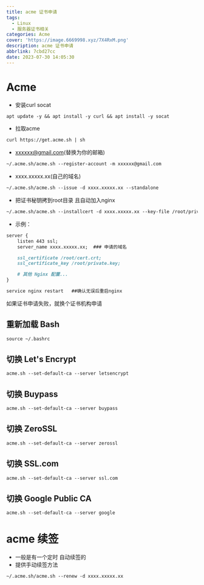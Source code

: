 ```yaml
---
title: acme 证书申请
tags:
  - Linux
  - 服务器证书相关
categories: Acme
cover: 'https://image.6669998.xyz/7X4RxM.png'
description: acme 证书申请
abbrlink: 7cbd27cc
date: 2023-07-30 14:05:30
---
```

# Acme
- 安装curl socat

```markdown
apt update -y && apt install -y curl && apt install -y socat
```
- 拉取acme

```markdown
curl https://get.acme.sh | sh
```
- xxxxxx@gmail.com(替换为你的邮箱)

```markdown
~/.acme.sh/acme.sh --register-account -m xxxxxx@gmail.com
```
- xxxx.xxxxx.xx(自己的域名)

```markdown
~/.acme.sh/acme.sh --issue -d xxxx.xxxxx.xx --standalone
```
- 把证书秘钥拷到root目录 且自动加入nginx  

```markdown
~/.acme.sh/acme.sh --installcert -d xxxx.xxxxx.xx --key-file /root/private.key --fullchain-file /root/cert.crt --reloadcmd "service nginx reload"
```
- 示例：

```markdown
server {
    listen 443 ssl;
    server_name xxxx.xxxxx.xx;  ### 申请的域名

    ssl_certificate /root/cert.crt;
    ssl_certificate_key /root/private.key;

    # 其他 Nginx 配置...
}
```
```markdown
service nginx restart   ##确认无误后重启nginx
```
如果证书申请失败，就换个证书机构申请

## 重新加载 Bash
```markdown
source ~/.bashrc
```
## 切换 Let's Encrypt
````markdown
acme.sh --set-default-ca --server letsencrypt
````
## 切换 Buypass
```markdown
acme.sh --set-default-ca --server buypass
```
## 切换 ZeroSSL
```markdown
acme.sh --set-default-ca --server zerossl
```
## 切换 SSL.com
```markdown
acme.sh --set-default-ca --server ssl.com
```
## 切换 Google Public CA
```markdown
acme.sh --set-default-ca --server google
```
# acme 续签
- 一般是有一个定时 自动续签的
- 提供手动续签方法

```markdown
~/.acme.sh/acme.sh --renew -d xxxx.xxxxx.xx
```

